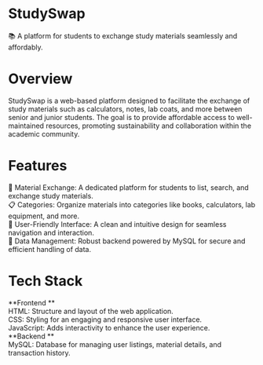 # StudySwap
📚 A platform for students to exchange study materials seamlessly and affordably.
# Overview
StudySwap is a web-based platform designed to facilitate the exchange of study materials such as calculators, notes, lab coats, and more between senior and junior students. The goal is to provide affordable access to well-maintained resources, promoting sustainability and collaboration within the academic community.
# Features
🔄 Material Exchange: A dedicated platform for students to list, search, and exchange study materials.  
📋 Categories: Organize materials into categories like books, calculators, lab equipment, and more.  
💬 User-Friendly Interface: A clean and intuitive design for seamless navigation and interaction.  
💾 Data Management: Robust backend powered by MySQL for secure and efficient handling of data.
# Tech Stack
**Frontend **   
HTML: Structure and layout of the web application.  
CSS: Styling for an engaging and responsive user interface.   
JavaScript: Adds interactivity to enhance the user experience.   
**Backend  **   
MySQL: Database for managing user listings, material details, and transaction history.
